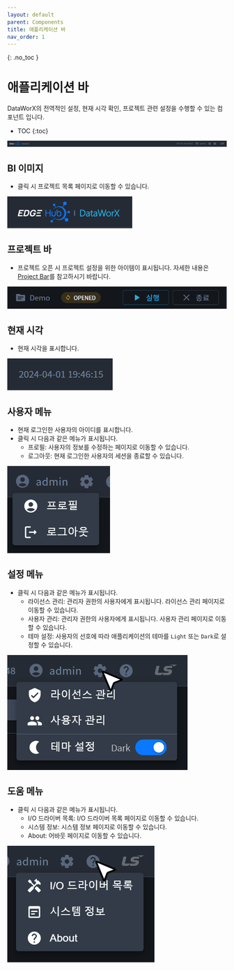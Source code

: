 ```yaml
---
layout: default
parent: Components
title: 애플리케이션 바
nav_order: 1
---
```


{: .no_toc }
# 애플리케이션 바
DataWorX의 전역적인 설정, 현재 시각 확인, 프로젝트 관련 설정을 수행할 수 있는 컴포넌트 입니다. 

- TOC
{:toc}

![App Bar](./app-bar.png)

## BI 이미지
- 클릭 시 프로젝트 목록 페이지로 이동할 수 있습니다.

![BI](./bi.png)


## 프로젝트 바
- 프로젝트 오픈 시 프로젝트 설정을 위한 아이템이 표시됩니다. 자세한 내용은 [Project Bar](../project-bar/)를 참고하시기 바랍니다.

![Project Bar](./project-bar.png)

## 현재 시각
- 현재 시각을 표시합니다.

![Current Time](./current-time.png)

## 사용자 메뉴
- 현재 로그인한 사용자의 아이디를 표시합니다. 
- 클릭 시 다음과 같은 메뉴가 표시됩니다.
  - 프로필: 사용자의 정보를 수정하는 페이지로 이동할 수 있습니다.
  - 로그아웃: 현재 로그인한 사용자의 세션을 종료할 수 있습니다.

![User Items](./user-items.png)

## 설정 메뉴
- 클릭 시 다음과 같은 메뉴가 표시됩니다.
  - 라이선스 관리: 관리자 권한의 사용자에게 표시됩니다. 라이선스 관리 페이지로 이동할 수 있습니다.
  - 사용자 관리: 관리자 권한의 사용자에게 표시됩니다. 사용자 관리 페이지로 이동할 수 있습니다.
  - 테마 설정: 사용자의 선호에 따라 애플리케이션의 테마를 `Light` 또는 `Dark`로 설정할 수 있습니다.
  <!-- - 언어 설정: 사용자의 선호에 따라 애플리케이션에서 사용되는 언어를 설정할 수 있습니다. -->

![Setting Items](./setting-items.png)

## 도움 메뉴
- 클릭 시 다음과 같은 메뉴가 표시됩니다.
  - I/O 드라이버 목록: I/O 드라이버 목록 페이지로 이동할 수 있습니다.
  - 시스템 정보: 시스템 정보 페이지로 이동할 수 있습니다.
  - About: 어바웃 페이지로 이동할 수 있습니다.

![Help Items](./help-items.png)